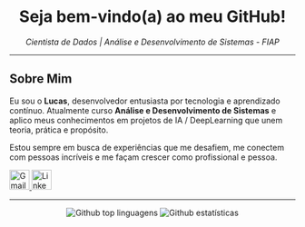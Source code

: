 <h1 align="center">  Seja bem-vindo(a) ao meu GitHub! </h1> 
<p align="center"><i>Cientista de Dados | Análise e Desenvolvimento de Sistemas - FIAP</i></p>

---

##  Sobre Mim

Eu sou o **Lucas**, desenvolvedor entusiasta por tecnologia e aprendizado contínuo. Atualmente curso **Análise e Desenvolvimento de Sistemas** e aplico meus conhecimentos em projetos de IA / DeepLearning que unem teoria, prática e propósito.

Estou sempre em busca de experiências que me desafiem, me conectem com pessoas incríveis e me façam crescer como profissional e pessoa. 

  <a href="mailto:lucas.ffialho06@gmail.com">
    <img src="https://img.shields.io/static/v1?message=Gmail&logo=gmail&label=&color=FF6584&logoColor=white&labelColor=&style=for-the-badge" height="35" alt="Gmail logo" />
  </a> 
  <a href="https://www.linkedin.com/in/francine-ccruz/">
    <img src="https://img.shields.io/static/v1?message=LinkedIn&logo=linkedin&label=&color=0077B5&logoColor=white&labelColor=&style=for-the-badge" height="35" alt="LinkedIn logo" />
  </a>

---

<div align="center">
  <img src="https://github-readme-stats.vercel.app/api/top-langs/?username=lucasdafialho&layout=compact&langs_count=20&theme=tokyonight" alt="Github top linguagens"/>
  <img src="https://github-readme-streak-stats.herokuapp.com/?user=lucasdafialho&theme=tokyonight" alt="Github estatísticas"/>
</div>

<br>
